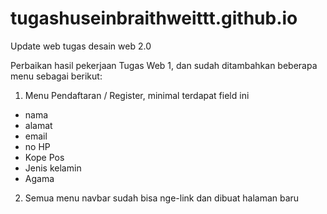 # tugashuseinbraithweittt.github.io

Update web tugas desain web 2.0

Perbaikan hasil pekerjaan Tugas Web 1, dan sudah ditambahkan beberapa menu sebagai berikut:

1. Menu Pendaftaran / Register, minimal terdapat field ini
- nama
- alamat
- email
- no HP
- Kope Pos
- Jenis kelamin
- Agama


2. Semua menu navbar sudah bisa nge-link dan dibuat halaman baru
